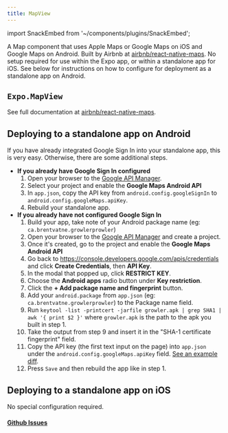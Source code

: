 ```yaml
---
title: MapView
---
```


import SnackEmbed from '~/components/plugins/SnackEmbed';

A Map component that uses Apple Maps or Google Maps on iOS and Google Maps on Android. Built by Airbnb at [airbnb/react-native-maps](https://github.com/airbnb/react-native-maps). No setup required for use within the Expo app, or within a standalone app for iOS. See below for instructions on how to configure for deployment as a standalone app on Android.

<SnackEmbed snackId="@adamjnav/mapview-example" />

## `Expo.MapView`

See full documentation at [airbnb/react-native-maps](https://github.com/airbnb/react-native-maps).

## Deploying to a standalone app on Android

If you have already integrated Google Sign In into your standalone app, this is very easy. Otherwise, there are some additional steps.

-   **If you already have Google Sign In configured**
    1.  Open your browser to the [Google API Manager](https://console.developers.google.com/apis).
    2.  Select your project and enable the **Google Maps Android API**
    3.  In `app.json`, copy the API key from `android.config.googleSignIn` to `android.config.googleMaps.apiKey`.
    4.  Rebuild your standalone app.
-   **If you already have not configured Google Sign In**
    1.  Build your app, take note of your Android package name (eg: `ca.brentvatne.growlerprowler`)
    2.  Open your browser to the [Google API Manager](https://console.developers.google.com/apis) and create a project.
    3.  Once it's created, go to the project and enable the **Google Maps Android API**
    4.  Go back to <https://console.developers.google.com/apis/credentials> and click **Create Credentials**, then **API Key**.
    5.  In the modal that popped up, click **RESTRICT KEY**.
    6.  Choose the **Android apps** radio button under **Key restriction**.
    7.  Click the **+ Add package name and fingerprint** button.
    8.  Add your `android.package` from `app.json` (eg: `ca.brentvatne.growlerprowler`) to the Package name field.
    9.  Run `keytool -list -printcert -jarfile growler.apk | grep SHA1 | awk '{ print $2 }'` where `growler.apk` is the path to the apk you built in step 1.
    10. Take the output from step 9 and insert it in the "SHA-1 certificate fingerprint" field.
    11. Copy the API key (the first text input on the page) into `app.json` under the `android.config.googleMaps.apiKey` field. [See an example diff](https://github.com/brentvatne/growler-prowler/commit/3496e69b14adb21eb2025ef9e0719c2edbef2aa2).
    12. Press `Save` and then rebuild the app like in step 1.

## Deploying to a standalone app on iOS

No special configuration required.

#### [Github Issues](https://github.com/expo/expo/labels/MapView)